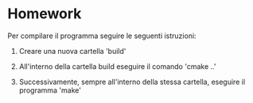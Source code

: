 # Homework 

Per compilare il programma seguire le seguenti istruzioni: 

1. Creare una nuova cartella 'build' 

2. All'interno della cartella build eseguire il comando 'cmake ..'

3. Successivamente, sempre all'interno della stessa cartella, eseguire il programma 'make' 